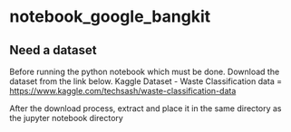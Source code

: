 # notebook_google_bangkit


## Need a dataset

Before running the python notebook which must be done. Download the dataset from the link below.
Kaggle Dataset - Waste Classification data = https://www.kaggle.com/techsash/waste-classification-data

After the download process, extract and place it in the same directory as the jupyter notebook directory
